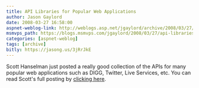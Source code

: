 ```yaml
---
title: API Libraries for Popular Web Applications
author: Jason Gaylord
date: 2008-03-27 16:58:00
aspnet-weblog-link: http://weblogs.asp.net/jgaylord/archive/2008/03/27/api-libraries-for-popular-web-applications.aspx
msmvps_path: https://blogs.msmvps.com/jgaylord/2008/03/27/api-libraries-for-popular-web-applications/
categories: [aspnet-weblog]
tags: [archive]
bitly: https://jasong.us/3jRrJkE
---
```


Scott Hanselman just posted a really good collection of the APIs for many popular web applications such as DIGG, Twitter, Live Services, etc. You can read Scott's full posting by [clicking here](http://www.hanselman.com/blog/TheWeeklySourceCode22CAndVBNETLibrariesToDiggFlickrFacebookYouTubeTwitterLiveServicesGoogleAndOtherWeb20APIs.aspx).